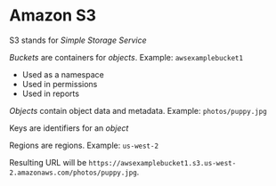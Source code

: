 # Amazon S3

S3 stands for _Simple Storage Service_

*Buckets* are containers for _objects_. Example: `awsexamplebucket1`

- Used as a namespace
- Used in permissions
- Used in reports

*Objects* contain object data and metadata. Example: `photos/puppy.jpg`

Keys are identifiers for an _object_

Regions are regions. Example: `us-west-2`

Resulting URL will be `https://awsexamplebucket1.s3.us-west-2.amazonaws.com/photos/puppy.jpg`.